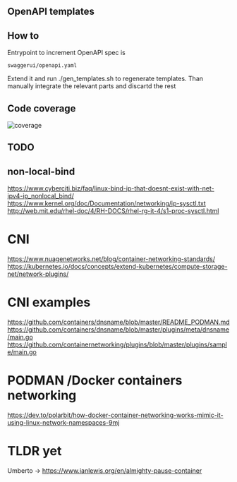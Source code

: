 OpenAPI templates
-----------------

## How to

Entrypoint to increment OpenAPI spec is 

    swaggerui/openapi.yaml

Extend it and run ./gen_templates.sh to regenerate templates. Than manually integrate the relevant parts and discartd the rest

Code coverage
-------------

![coverage](https://gitlab.com/gitlab-org/gitlab/badges/master/coverage.svg?job=coverage)




TODO
----

## non-local-bind

https://www.cyberciti.biz/faq/linux-bind-ip-that-doesnt-exist-with-net-ipv4-ip_nonlocal_bind/
https://www.kernel.org/doc/Documentation/networking/ip-sysctl.txt
http://web.mit.edu/rhel-doc/4/RH-DOCS/rhel-rg-it-4/s1-proc-sysctl.html

# CNI
https://www.nuagenetworks.net/blog/container-networking-standards/
https://kubernetes.io/docs/concepts/extend-kubernetes/compute-storage-net/network-plugins/

# CNI examples
https://github.com/containers/dnsname/blob/master/README_PODMAN.md
https://github.com/containers/dnsname/blob/master/plugins/meta/dnsname/main.go
https://github.com/containernetworking/plugins/blob/master/plugins/sample/main.go


# PODMAN /Docker containers networking
https://dev.to/polarbit/how-docker-container-networking-works-mimic-it-using-linux-network-namespaces-9mj

# TLDR yet
Umberto -> https://www.ianlewis.org/en/almighty-pause-container

